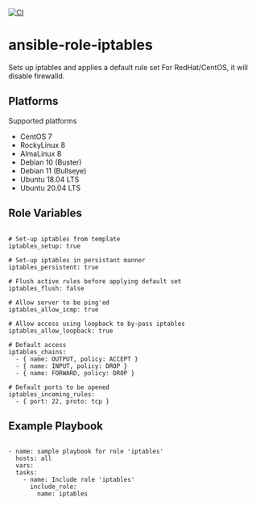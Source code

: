 [![CI](https://github.com/de-it-krachten/ansible-role-iptables/workflows/CI/badge.svg?event=push)](https://github.com/de-it-krachten/ansible-role-iptables/actions?query=workflow%3ACI)


# ansible-role-iptables

Sets up iptables and applies a default rule set
For RedHat/CentOS, it will disable firewalld.


Platforms
--------------

Supported platforms

- CentOS 7
- RockyLinux 8
- AlmaLinux 8
- Debian 10 (Buster)
- Debian 11 (Bullseye)
- Ubuntu 18.04 LTS
- Ubuntu 20.04 LTS



Role Variables
--------------
<pre><code>
# Set-up iptables from template
iptables_setup: true

# Set-up iptables in persistant manner
iptables_persistent: true

# Flush active rules before applying default set
iptables_flush: false

# Allow server to be ping'ed
iptables_allow_icmp: true

# Allow access using loopback to by-pass iptables
iptables_allow_loopback: true

# Default access
iptables_chains:
  - { name: OUTPUT, policy: ACCEPT }
  - { name: INPUT, policy: DROP }
  - { name: FORWARD, policy: DROP }

# Default ports to be opened
iptables_incoming_rules:
  - { port: 22, proto: tcp }
</pre></code>


Example Playbook
----------------

<pre><code>
- name: sample playbook for role 'iptables'
  hosts: all
  vars:
  tasks:
    - name: Include role 'iptables'
      include_role:
        name: iptables
</pre></code>
